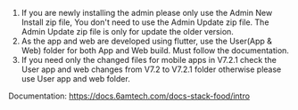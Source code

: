 1. If you are newly installing the admin please only use the Admin New Install zip file, 
	You don't need to use the Admin Update zip file. 
	The Admin Update zip file is only for update the older version.
2. As the app and web are developed using flutter, use the User(App & Web) folder for both App and Web build. 
Must follow the documentation.
3. If you need only the changed files for mobile apps in V7.2.1 check the User app and web changes from V7.2 to V7.2.1 folder
otherwise please use User app and web folder.

Documentation: https://docs.6amtech.com/docs-stack-food/intro
